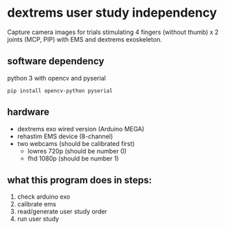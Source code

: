 # dextrems user study independency

Capture camera images for trials stimulating 4 fingers (without thumb) x 2 joints (MCP, PIP) with EMS and dextrems exoskeleton.

## software dependency

python 3 with opencv and pyserial

```
pip install opencv-python pyserial
```

## hardware

- dextrems exo wired version (Arduino MEGA)
- rehastim EMS device (8-channel)
- two webcams (should be calibrated first)
    - lowres 720p (should be number 0)
    - fhd 1080p (should be number 1)

## what this program does in steps:

1. check arduino exo
2. calibrate ems
3. read/generate user study order
4. run user study

